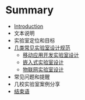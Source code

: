 # Summary

* [Introduction](README.md)
* 文本说明
* 实验室定位和目标
* [几类常见实验室设计规范](specifications.md)
   * [移动应用开发实验室设计](mobile_app_lab.md)
   * [嵌入式实验室设计](embedded_lab.md)
   * [物联网实验室设计](iot_lab.md)
* 常见问题和提醒
* 几校实验室案例分享
* [结束语](END.md)

